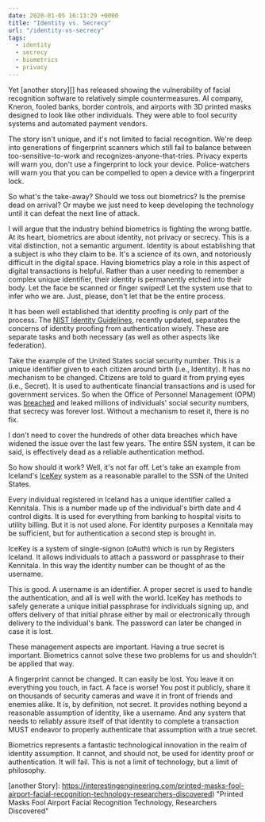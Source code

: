```yaml
---
date: 2020-01-05 16:13:29 +0000
title: "Identity vs. Secrecy"
url: "/identity-vs-secrecy"
tags:
  - identity
  - secrecy
  - biometrics
  - privacy
---
```


Yet [another story][] has released showing the vulnerability of
facial recognition software to relatively simple countermeasures.
AI company, Kneron, fooled banks, border controls, and airports
with 3D printed masks designed to look like other individuals.
They were able to fool security systems and automated payment
vendors.

The story isn't unique, and it's not limited to facial
recognition. We're deep into generations of fingerprint scanners
which still fail to balance between too-sensitive-to-work and
recognizes-anyone-that-tries. Privacy experts will warn you, don't
use a fingerprint to lock your device. Police-watchers will warn
you that you can be compelled to open a device with a fingerprint
lock.

So what's the take-away? Should we toss out biometrics? Is the
premise dead on arrival? Or maybe we just need to keep developing
the technology until it can defeat the next line of attack.

I will argue that the industry behind biometrics is fighting the
wrong battle. At its heart, biometrics are about identity, not
privacy or secrecy.  This is a vital distinction, not a semantic
argument. Identity is about establishing that a subject is who
they claim to be. It's a science of its own, and notoriously
difficult in the digital space. Having biometrics play a role in
this aspect of digital transactions is helpful. Rather than a user
needing to remember a complex unique identifier, their identity is
permanently etched into their body. Let the face be scanned or
finger swiped! Let the system use that to infer who we are. Just,
please, don't let that be the entire process.

It has been well established that identity proofing is only part
of the process. The [NIST Identity Guidelines][], recently
updated, separates the concerns of identity proofing from
authentication wisely. These are separate tasks and both necessary
(as well as other aspects like federation).

Take the example of the United States social security number. This
is a unique identifier given to each citizen around birth (i.e.,
Identity). It has no mechanism to be changed. Citizens are told to
guard it from prying eyes (i.e., Secret). It is used to
authenticate financial transactions and is used for government
services. So when the Office of Personnel Management (OPM) was
[breached][] and leaked millions of individuals' social security
numbers, that secrecy was forever lost. Without a mechanism to
reset it, there is no fix.

I don't need to cover the hundreds of other data breaches which
have widened the issue over the last few years. The entire SSN
system, it can be said, is effectively dead as a reliable
authentication method.

So how should it work? Well, it's not far off. Let's take an
example from Iceland's [IceKey][] system as a reasonable parallel
to the SSN of the United States.

Every individual registered in Iceland has a unique identifier
called a Kennitala. This is a number made up of the individual's
birth date and 4 control digits. It is used for everything from
banking to hospital visits to utility billing. But it is not used
alone. For identity purposes a Kennitala may be sufficient, but
for authentication a second step is brought in.

IceKey is a system of single-signon (oAuth) which is run by
Registers Iceland. It allows individuals to attach a password or
passphrase to their Kennitala. In this way the identity number can
be thought of as the username.

This is good. A username is an identifier. A proper secret is used
to handle the authentication, and all is well with the world.
IceKey has methods to safely generate a unique initial passphrase
for individuals signing up, and offers delivery of that initial
phrase either by mail or electronically through delivery to the
individual's bank. The password can later be changed in case it is
lost.

These management aspects are important. Having a true secret is
important. Biometrics cannot solve these two problems for us and
shouldn't be applied that way.

A fingerprint cannot be changed. It can easily be lost. You leave
it on everything you touch, in fact. A face is worse! You post it
publicly, share it on thousands of security cameras and wave it in
front of friends and enemies alike. It is, by definition, not
secret. It provides nothing beyond a reasonable assumption of
identity, like a username. And any system that needs to reliably
assure itself of that identity to complete a transaction MUST
endeavor to properly authenticate that assumption with a true
secret.

Biometrics represents a fantastic technological innovation in the
realm of identity assumption. It cannot, and should not, be used
for identity proof or authentication. It will fail. This is not
a limit of technology, but a limit of philosophy.


  [another Story]: https://interestingengineering.com/printed-masks-fool-airport-facial-recognition-technology-researchers-discovered)
    "Printed Masks Fool Airport Facial Recognition Technology, Researchers Discovered"

  [NIST Identity Guidelines]: https://pages.nist.gov/800-63-3/
    "NIST Identity Guidelines"

  [breached]: https://en.wikipedia.org/wiki/Office_of_Personnel_Management_data_breach
    "Office of Personnel Management data breach"

  [IceKey]: https://www.island.is/en/icekey-e---certificate/about-icekey/
    "About the IceKey system"

<!--  vim: set shiftwidth=4 tabstop=4 expandtab: -->
